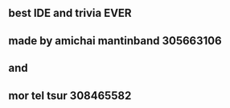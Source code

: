## best IDE and trivia EVER  
## made by amichai mantinband 305663106  
## and  
## mor tel tsur 308465582  

